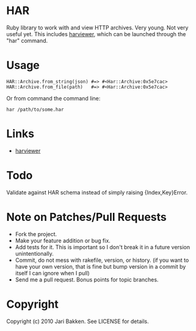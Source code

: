 HAR
===

Ruby library to work with and view HTTP archives. Very young. Not very useful yet.
This includes [harviewer](http://code.google.com/p/harviewer/), which can be launched through the "har" command.

Usage
=============

    HAR::Archive.from_string(json) #=> #<Har::Archive:0x5e7cac>
    HAR::Archive.from_file(path)   #=> #<Har::Archive:0x5e7cac>

Or from command the command line:

    har /path/to/some.har


Links
=====

* [harviewer](http://code.google.com/p/harviewer/)

Todo
====

Validate against HAR schema instead of simply raising {Index,Key}Error.

Note on Patches/Pull Requests
=============================

* Fork the project.
* Make your feature addition or bug fix.
* Add tests for it. This is important so I don't break it in a
  future version unintentionally.
* Commit, do not mess with rakefile, version, or history.
  (if you want to have your own version, that is fine but bump version in a commit by itself I can ignore when I pull)
* Send me a pull request. Bonus points for topic branches.

Copyright
=========

Copyright (c) 2010 Jari Bakken. See LICENSE for details.
